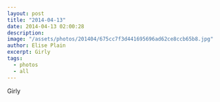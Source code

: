 ```yaml
---
layout: post
title: "2014-04-13"
date: 2014-04-13 02:00:28
description: 
image: "/assets/photos/201404/675cc7f3d441695696ad62ce8ccb65b8.jpg"
author: Elise Plain
excerpt: Girly
tags: 
  - photos
  - all
---
```


Girly
<p></p>
